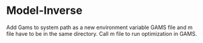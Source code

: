 # Model-Inverse
Add Gams to system path as a new environment variable
GAMS file and m file have to be in the same directory. 
Call m file to run optimization in GAMS.
